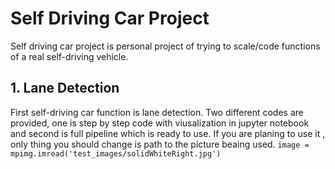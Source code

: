 # Self Driving Car Project
Self driving car project is personal project of trying to scale/code functions of a real self-driving vehicle.

## 1. Lane Detection
First self-driving car function is lane detection. Two different codes are provided, one is step by step code with viusalization in jupyter notebook and second is full pipeline which is ready to use.
If you are planing to use it , only thing you should change is path to the picture beaing used.
`image = mpimg.imread('test_images/solidWhiteRight.jpg')`
